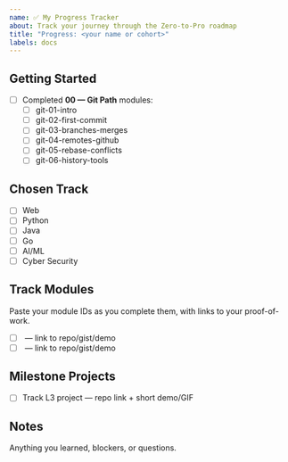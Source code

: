 ```yaml
---
name: ✅ My Progress Tracker
about: Track your journey through the Zero-to-Pro roadmap
title: "Progress: <your name or cohort>"
labels: docs
---
```


## Getting Started
- [ ] Completed **00 — Git Path** modules:
  - [ ] git-01-intro
  - [ ] git-02-first-commit
  - [ ] git-03-branches-merges
  - [ ] git-04-remotes-github
  - [ ] git-05-rebase-conflicts
  - [ ] git-06-history-tools

## Chosen Track
- [ ] Web
- [ ] Python
- [ ] Java
- [ ] Go
- [ ] AI/ML
- [ ] Cyber Security

## Track Modules
Paste your module IDs as you complete them, with links to your proof-of-work.
- [ ] <id> — link to repo/gist/demo
- [ ] <id> — link to repo/gist/demo

## Milestone Projects
- [ ] Track L3 project — repo link + short demo/GIF

## Notes
Anything you learned, blockers, or questions.